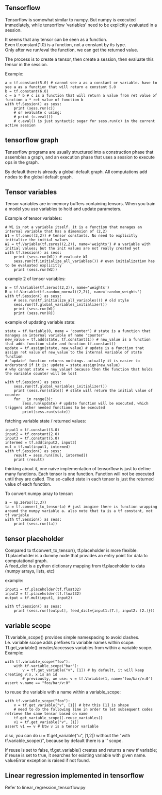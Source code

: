 Tensorflow
------------------------

Tensorflow is somewhat similar to numpy.
But numpy is executed immediately, while tensorflow 'variables' need to be explicitly evaluated in a session.

It seems that any tensor can be seen as a function.  
Even tf.constant(1.0) is a function, not a constant by its type.  
Only after we run/eval the function, we can get the returned value.

The process is to create a tensor, then create a session, then evaluate this tensor in the session.

Example:  
```
a = tf.constant(5.0) # cannot see a as a constant or variable. have to see a as a function that will return a constant 5.0
b = tf.constant(6.0)
c = a * b # c is a function that will return a value from ret value of function a * ret value of function b
with tf.Session() as sess:
	print (sess.run(c))
	# or evaluate c using: 
	# print (c.eval())
	# c.eval() is just syntactic sugar for sess.run(c) in the current active session
```

tensorflow graph
----------------------------

Tensorflow programs are usually structured into a construction phase that assembles a graph,
and an execution phase that uses a session to execute ops in the graph.

By default there is already a global default graph.
All computations add nodes to the global default graph.


Tensor variables
----------------------------------

Tensor variables are in-memory buffers containing tensors.
When you train a model you use variables to hold and update parameters.

Example of tensor variables:  
```
# W1 is not a variable itself. it is a function that manages an internal variable that has a dimension of (2,2)
W1 = tf.ones((2,2)) # tensor constants. No need to explicitly initialize the initial values
W2 = tf.Variable(tf.zeros((2,2)), name='weights') # a variable with initial values; but the init values are not really created yet
with tf.Session() as sess:
	print (sess.run(W1)) # evaluate W1
	sess.run(tf.initialize_all_variables()) # even initialization has to be evaluated explicitly
	print (sess.run(W2))
```

example 2 of tensor variables:  
```
W = tf.Variable(tf.zeros((2,2)), name='weights')
R = tf.Variable(tf.random_normal((2,2)), name='random_weights')
with tf.Session() as sess:
	# sess.run(tf.initialize_all_variables()) # old style
	sess.run(tf.global_variables_initializer())
	print (sess.run(W))
	print (sess.run(R))
```

example of updating variable state:   
```
state = tf.Variable(0, name = 'counter') # state is a function that manages an internal variable of name 'counter'
new_value = tf.add(state, tf.constant(1)) # new_value is a function that adds function state and function tf.constant()
update = tf.assign(state, new_value) # update is a function that assign ret value of new_value to the internal variable of state function
# 'update' function returns nothings. actually it is easier to understand if it is: update = state.assign(new_value)
# why cannot state = new_value? because then the function that holds the variable counter will be lost

with tf.Session() as sess:
	sess.run(tf.global_variables_initializer())
	print (sess.run(state)) # state will return the initial value of counter
	for _ in range(3):
		sess.run(update) # update function will be executed, which triggers other needed functions to be executed
		print(sess.run(state))
```

fetching variable state / returned values:  
```
input1 = tf.constant(3.0)
input2 = tf.constant(2.0)
input3 = tf.constant(5.0)
intermed = tf.add(input2, input3)
mul = tf.mul(input1, intermed)
with tf.Session() as sess:
	result = sess.run([mul, intermed])
	print (result)
```

thinking about it, one naive implementation of tensorflow is just to define many functions.
Each tensor is one function.
Function will not be executed until they are called.
The so-called state in each tensor is just the returned value of each function.  

To convert numpy array to tensor:  
```
a = np.zeros((3,3))
ta = tf.convert_to_tensor(a) # just imagine there is function wrapping around the numpy variable a. also note that ta is a tf constant, not tf variable
with tf.Session() as sess:
	print (sess.run(ta))
```

tensor placeholder
-----------------------------------------------

Compared to tf.convert_to_tensor(), tf.placeholder is more flexible.
Tf.placeholder is a dummy node that provides an entry point for data to computational graph.  
A feed_dict is a python dictionary mapping from tf.placeholder to data (numpy arrays, lists, etc)

example:  
```
input1 = tf.placeholder(tf.float32)
input2 = tf.placeholder(tf.float32)
output = tf.mul(input1, input2)

with tf.Session() as sess:
	print (sess.run([output], feed_dict={input1:[7.], input2: [2.]}))
```

variable scope
----------------------------------------

Tf.variable_scope() provides simple namespacing to avoid clashes.  
I.e. variable scope adds prefixes to variable names within scope.  
Tf.get_variable() creates/accesses variables from within a variable scope.  
Example:  
```
with tf.variable_scope("foo"):
	with tf.variable_scope("bar"):
		v = tf.get_variable("v", [1]) # by default, it will keep creating v:x, x is an id
		# previously, we use: v = tf.Variable(1, name='foo/bar/v:0')
assert v.name == "foo/bar/v:0"
```
to reuse the variable with a name within a variable_scope:  
```
with tf.variable_scope("foo"):
	v = tf.get_variable("v", [1]) # btw this [1] is shape
	# need to do the following line in order to let subsequent codes retrieve the same tensor based on name
	tf.get_variable_scope().reuse_variables()
	v1 = tf.get_variable("v", [1])
assert v1 == v # btw v is a tensor variable
```

also, you can do u = tf.get_variable("u", [1,2]) without the "with tf.variable_scope()",
because by default there is a '' scope.

If reuse is set to false, tf.get_variable() creates and returns a new tf variable;  
if reuse is set to true, it searches for existing variable with given name. valueError exception is raised if not found.


Linear regression implemented in tensorflow
-------------------------------------------------

Refer to linear_regression_tensorflow.py
